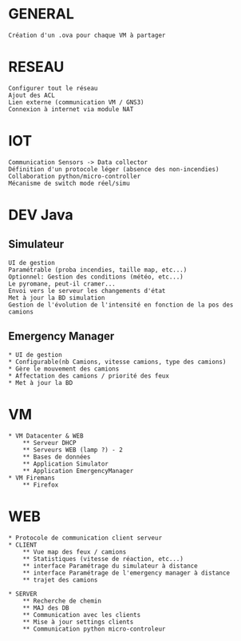 # GENERAL
	Création d'un .ova pour chaque VM à partager
# RESEAU
	Configurer tout le réseau
	Ajout des ACL
	Lien externe (communication VM / GNS3)
	Connexion à internet via module NAT
# IOT
	Communication Sensors -> Data collector
	Définition d'un protocole léger (absence des non-incendies)
	Collaboration python/micro-controller
	Mécanisme de switch mode réel/simu

# DEV Java
## Simulateur
	UI de gestion
	Paramétrable (proba incendies, taille map, etc...)
	Optionnel: Gestion des conditions (météo, etc...)
	Le pyromane, peut-il cramer...
	Envoi vers le serveur les changements d'état
	Met à jour la BD simulation
	Gestion de l'évolution de l'intensité en fonction de la pos des camions
## Emergency Manager
	* UI de gestion
	* Configurable(nb Camions, vitesse camions, type des camions)
	* Gère le mouvement des camions
	* Affectation des camions / priorité des feux
	* Met à jour la BD 


# VM
	* VM Datacenter & WEB
		** Serveur DHCP
		** Serveurs WEB (lamp ?) - 2
		** Bases de données
		** Application Simulator
		** Application EmergencyManager
	* VM Firemans
		** Firefox
		
# WEB
	* Protocole de communication client serveur
	* CLIENT
		** Vue map des feux / camions
		** Statistiques (vitesse de réaction, etc...)
		** interface Paramétrage du simulateur à distance
		** interface Paramétrage de l'emergency manager à distance
		** trajet des camions

	* SERVER
		** Recherche de chemin
		** MAJ des DB
		** Communication avec les clients
		** Mise à jour settings clients
		** Communication python micro-controleur



